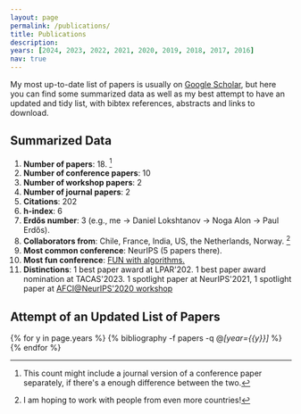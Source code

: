 ```yaml
---
layout: page
permalink: /publications/
title: Publications
description: 
years: [2024, 2023, 2022, 2021, 2020, 2019, 2018, 2017, 2016]
nav: true
---
```


My most up-to-date list of papers is usually on [Google Scholar](https://scholar.google.com/citations?user=0EOonpYAAAAJ&hl=en), but here you can find some summarized data as well as my best attempt to have an updated and tidy list, with bibtex references, abstracts and links to download.

## Summarized Data
1. **Number of papers**: 18. [^1]
2. **Number of conference papers**: 10
3. **Number of workshop papers**: 2
4. **Number of journal papers**: 2
5. **Citations**: 202
6. **h-index**: 6
7. **Erdős number**: 3 (e.g., me → Daniel Lokshtanov → Noga Alon → Paul Erdős).
8. **Collaborators from**: Chile, France, India, US, the Netherlands, Norway. [^2]
9. **Most common conference**: NeurIPS (5 papers there).
10. **Most fun conference**: <a href="https://sites.google.com/view/fun2022/home?pli=1">FUN with algorithms.</a>
11. **Distinctions**: 1 best paper award at LPAR'202. 1 best paper award nomination at TACAS'2023. 1 spotlight paper at NeurIPS'2021, 1 spotlight paper at <a href="https://www.afciworkshop.org/afci-2020/home">AFCI@NeurIPS'2020 workshop</a>


## Attempt of an Updated List of Papers

<div class="publications">
  
  {% for y in page.years %}
    {% bibliography -f papers -q @*[year={{y}}]* %}
  {% endfor %}

</div>

[^1]: This count might include a journal version of a conference paper separately, if there's a enough difference between the two.
[^2]: I am hoping to work with people from even more countries!
